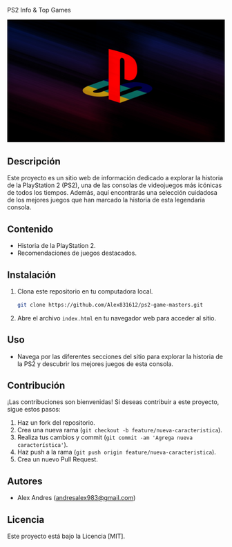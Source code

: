 
PS2 Info & Top Games

![PlayStation 2 Logo](/img/img/banner2.jpg)

## Descripción
Este proyecto es un sitio web de información dedicado a explorar la historia de la PlayStation 2 (PS2), una de las consolas de videojuegos más icónicas de todos los tiempos. Además, aquí encontrarás una selección cuidadosa de los mejores juegos que han marcado la historia de esta legendaria consola.

## Contenido
- Historia de la PlayStation 2.
- Recomendaciones de juegos destacados.

## Instalación
1. Clona este repositorio en tu computadora local.
   ```bash
   git clone https://github.com/Alex831612/ps2-game-masters.git
   ```
2. Abre el archivo `index.html` en tu navegador web para acceder al sitio.

## Uso
- Navega por las diferentes secciones del sitio para explorar la historia de la PS2 y descubrir los mejores juegos de esta consola.

## Contribución
¡Las contribuciones son bienvenidas! Si deseas contribuir a este proyecto, sigue estos pasos:
1. Haz un fork del repositorio.
2. Crea una nueva rama (`git checkout -b feature/nueva-caracteristica`).
3. Realiza tus cambios y commit (`git commit -am 'Agrega nueva característica'`).
4. Haz push a la rama (`git push origin feature/nueva-caracteristica`).
5. Crea un nuevo Pull Request.

## Autores
- Alex Andres (andresalex983@gmail.com)

## Licencia
Este proyecto está bajo la Licencia [MIT].

